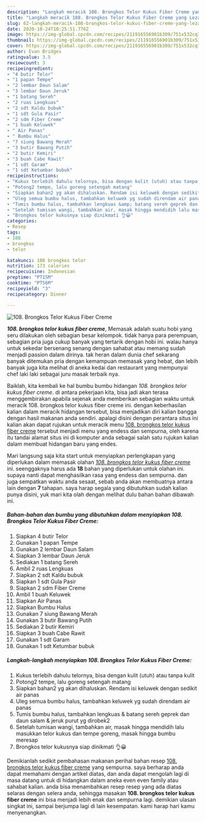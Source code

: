 ```yaml
---
description: "Langkah meracik 108. Brongkos Telor Kukus Fiber Creme yang Lezat"
title: "Langkah meracik 108. Brongkos Telor Kukus Fiber Creme yang Lezat"
slug: 62-langkah-meracik-108-brongkos-telor-kukus-fiber-creme-yang-lezat
date: 2020-10-24T10:25:51.776Z
image: https://img-global.cpcdn.com/recipes/211916556901b309/751x532cq70/108-brongkos-telor-kukus-fiber-creme-foto-resep-utama.jpg
thumbnail: https://img-global.cpcdn.com/recipes/211916556901b309/751x532cq70/108-brongkos-telor-kukus-fiber-creme-foto-resep-utama.jpg
cover: https://img-global.cpcdn.com/recipes/211916556901b309/751x532cq70/108-brongkos-telor-kukus-fiber-creme-foto-resep-utama.jpg
author: Evan Bridges
ratingvalue: 3.5
reviewcount: 3
recipeingredient:
- "4 butir Telor"
- "1 papan Tempe"
- "2 lembar Daun Salam"
- "3 lembar Daun Jeruk"
- "1 batang Sereh"
- "2 ruas Lengkuas"
- "2 sdt Kaldu bubuk"
- "1 sdt Gula Pasir"
- "2 sdm Fiber Creme"
- "1 buah Keluwek"
- " Air Panas"
- " Bumbu Halus"
- "7 siung Bawang Merah"
- "3 butir Bawang Putih"
- "2 butir Kemiri"
- "3 buah Cabe Rawit"
- "1 sdt Garam"
- "1 sdt Ketumbar bubuk"
recipeinstructions:
- "Kukus terlebih dahulu telornya, bisa dengan kulit (utuh) atau tanpa kulit"
- "Potong2 tempe, lalu goreng setengah matang"
- "Siapkan bahan2 yg akan dihaluskan. Rendam isi keluwek dengan sedikit air panas"
- "Uleg semua bumbu halus, tambahkan keluwek yg sudah direndam air panas"
- "Tumis bumbu halus, tambahkan lengkuas &amp; batang sereh geprek dan daun salam &amp; jeruk purut yg dirobek2"
- "Setelah tumisan wangi, tambahkan air, masak hingga mendidih lalu masukkan telor kukus dan tempe goreng, masak hingga bumbu meresap"
- "Brongkos telor kukusnya siap dinikmati 👌😀"
categories:
- Resep
tags:
- 108
- brongkos
- telor

katakunci: 108 brongkos telor 
nutrition: 173 calories
recipecuisine: Indonesian
preptime: "PT15M"
cooktime: "PT56M"
recipeyield: "3"
recipecategory: Dinner

---
```



![108. Brongkos Telor Kukus Fiber Creme](https://img-global.cpcdn.com/recipes/211916556901b309/751x532cq70/108-brongkos-telor-kukus-fiber-creme-foto-resep-utama.jpg)

<b><i>108. brongkos telor kukus fiber creme</i></b>, Memasak adalah suatu hobi yang seru dilakukan oleh sebagian besar kelompok. tidak hanya para perempuan, sebagian pria juga cukup banyak yang tertarik dengan hobi ini. walau hanya untuk sekedar bersenang senang dengan sahabat atau memang sudah menjadi passion dalam dirinya. tak heran dalam dunia chef sekarang banyak ditemukan pria dengan kemampuan memasak yang hebat, dan lebih banyak juga kita melihat di aneka kedai dan restaurant yang mempunyai chef laki laki sebagai juru masak terbaik nya.

Baiklah, kita kembali ke hal bumbu bumbu hidangan <i>108. brongkos telor kukus fiber creme</i>. di antara pekerjaan kita, bisa jadi akan terasa menggembirakan apabila sejenak anda memberikan sebagian waktu untuk meracik 108. brongkos telor kukus fiber creme ini. dengan keberhasilan kalian dalam meracik hidangan tersebut, bisa menjadikan diri kalian bangga dengan hasil makanan anda sendiri. apalagi disini dengan perantara situs ini kalian akan dapat rujukan untuk meracik menu <u>108. brongkos telor kukus fiber creme</u> tersebut menjadi menu yang endess dan sempurna, oleh karena itu tandai alamat situs ini di komputer anda sebagai salah satu rujukan kalian dalam membuat hidangan baru yang endes.




Mari langsung saja kita start untuk menyiapkan perlengkapan yang diperlukan dalam memasak olahan <u><i>108. brongkos telor kukus fiber creme</i></u> ini. seenggaknya harus ada <b>18</b> bahan yang diperlukan untuk olahan ini. supaya nanti dapat menghasilkan rasa yang endess dan sempurna. dan juga sempatkan waktu anda sesaat, sebab anda akan membuatnya antara lain dengan <b>7</b> tahapan. saya harap segala yang dibutuhkan sudah kalian punya disini, yuk mari kita olah dengan melihat dulu bahan bahan dibawah ini.

<!--inarticleads1-->

##### Bahan-bahan dan bumbu yang dibutuhkan dalam menyiapkan 108. Brongkos Telor Kukus Fiber Creme:

1. Siapkan 4 butir Telor
1. Gunakan 1 papan Tempe
1. Gunakan 2 lembar Daun Salam
1. Siapkan 3 lembar Daun Jeruk
1. Sediakan 1 batang Sereh
1. Ambil 2 ruas Lengkuas
1. Siapkan 2 sdt Kaldu bubuk
1. Siapkan 1 sdt Gula Pasir
1. Siapkan 2 sdm Fiber Creme
1. Ambil 1 buah Keluwek
1. Siapkan  Air Panas
1. Siapkan  Bumbu Halus
1. Gunakan 7 siung Bawang Merah
1. Gunakan 3 butir Bawang Putih
1. Sediakan 2 butir Kemiri
1. Siapkan 3 buah Cabe Rawit
1. Gunakan 1 sdt Garam
1. Gunakan 1 sdt Ketumbar bubuk




<!--inarticleads2-->

##### Langkah-langkah menyiapkan 108. Brongkos Telor Kukus Fiber Creme:

1. Kukus terlebih dahulu telornya, bisa dengan kulit (utuh) atau tanpa kulit
1. Potong2 tempe, lalu goreng setengah matang
1. Siapkan bahan2 yg akan dihaluskan. Rendam isi keluwek dengan sedikit air panas
1. Uleg semua bumbu halus, tambahkan keluwek yg sudah direndam air panas
1. Tumis bumbu halus, tambahkan lengkuas &amp; batang sereh geprek dan daun salam &amp; jeruk purut yg dirobek2
1. Setelah tumisan wangi, tambahkan air, masak hingga mendidih lalu masukkan telor kukus dan tempe goreng, masak hingga bumbu meresap
1. Brongkos telor kukusnya siap dinikmati 👌😀




Demikianlah sedikit pembahasan makanan perihal bahan resep <u>108. brongkos telor kukus fiber creme</u> yang sempurna. saya berharap anda dapat memahami dengan artikel diatas, dan anda dapat mengolah lagi di masa datang untuk di hidangkan dalam aneka even even family atau sahabat kalian. anda bisa menambahkan resep resep yang ada diatas selaras dengan selera anda, sehingga masakan <b>108. brongkos telor kukus fiber creme</b> ini bisa menjadi lebih enak dan sempurna lagi. demikian ulasan singkat ini, sampai berjumpa lagi di lain kesempatan. kami harap hari kamu menyenangkan.
